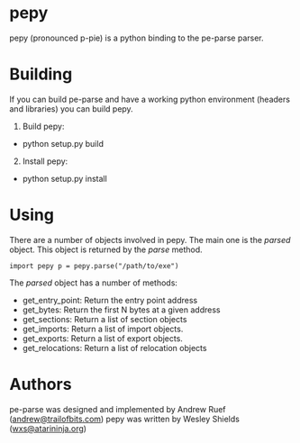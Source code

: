 pepy
====
pepy (pronounced p-pie) is a python binding to the pe-parse parser.

Building
========
If you can build pe-parse and have a working python environment (headers and
libraries) you can build pepy.

1. Build pepy:
  * python setup.py build
2. Install pepy:
  * python setup.py install

Using
=====
There are a number of objects involved in pepy. The main one is the *parsed*
object. This object is returned by the *parse* method.

`
import pepy
p = pepy.parse("/path/to/exe")
`

The *parsed* object has a number of methods:

* get_entry_point: Return the entry point address
* get_bytes: Return the first N bytes at a given address
* get_sections: Return a list of section objects
* get_imports: Return a list of import objects.
* get_exports: Return a list of export objects.
* get_relocations: Return a list of relocation objects

Authors
=======
pe-parse was designed and implemented by Andrew Ruef (andrew@trailofbits.com)
pepy was written by Wesley Shields (wxs@atarininja.org)
